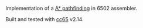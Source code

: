 Implementation of a [A* pathfinding](http://en.wikipedia.org/wiki/A*_search_algorithm) in 6502 assembler.

Built and tested with [cc65](http://cc65.github.io/cc65/) v2.14.
